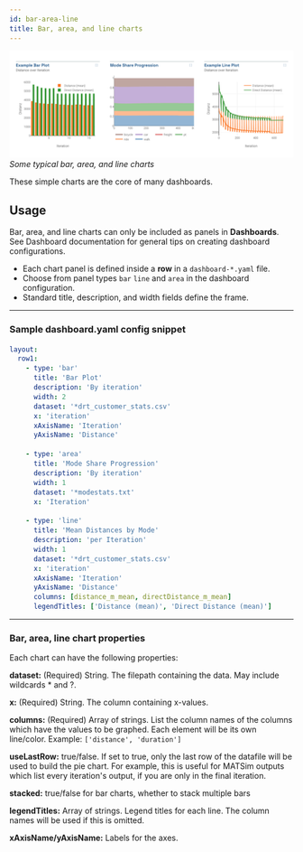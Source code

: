 ```yaml
---
id: bar-area-line
title: Bar, area, and line charts
---
```


![bar area example](assets/bar-line.png)
_Some typical bar, area, and line charts_

These simple charts are the core of many dashboards.

## Usage

Bar, area, and line charts can only be included as panels in **Dashboards**. See Dashboard documentation for general tips on creating dashboard configurations.

- Each chart panel is defined inside a **row** in a `dashboard-*.yaml` file.
- Choose from panel types `bar` `line` and `area` in the dashboard configuration.
- Standard title, description, and width fields define the frame.

---

### Sample dashboard.yaml config snippet

```yaml
layout:
  row1:
    - type: 'bar'
      title: 'Bar Plot'
      description: 'By iteration'
      width: 2
      dataset: '*drt_customer_stats.csv'
      x: 'iteration'
      xAxisName: 'Iteration'
      yAxisName: 'Distance'

    - type: 'area'
      title: 'Mode Share Progression'
      description: 'By iteration'
      width: 1
      dataset: '*modestats.txt'
      x: 'Iteration'

    - type: 'line'
      title: 'Mean Distances by Mode'
      description: 'per Iteration'
      width: 1
      dataset: '*drt_customer_stats.csv'
      x: 'iteration'
      xAxisName: 'Iteration'
      yAxisName: 'Distance'
      columns: [distance_m_mean, directDistance_m_mean]
      legendTitles: ['Distance (mean)', 'Direct Distance (mean)']
```

---

### Bar, area, line chart properties

Each chart can have the following properties:

**dataset:** (Required) String. The filepath containing the data. May include wildcards \* and ?.

**x:** (Required) String. The column containing x-values.

**columns:** (Required) Array of strings. List the column names of the columns which have the values to be graphed. Each element will be its own line/color. Example: `['distance', 'duration']`

**useLastRow:** true/false. If set to true, only the last row of the datafile will be used to build the pie chart. For example, this is useful for MATSim outputs which list every iteration's output, if you are only in the final iteration.

**stacked:** true/false for bar charts, whether to stack multiple bars

**legendTitles:** Array of strings. Legend titles for each line. The column names will be used if this is omitted.

**xAxisName/yAxisName:** Labels for the axes.
